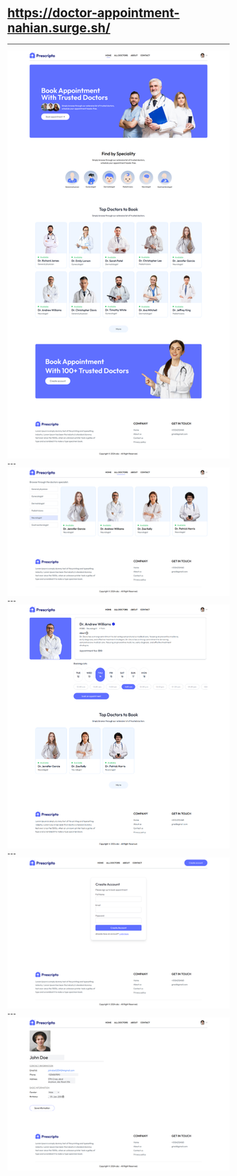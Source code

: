 # https://doctor-appointment-nahian.surge.sh/
---
<img src="./README-ASSETS/output-home.png" alt="">
---
<img src="./README-ASSETS/output-all-doctors.png" alt="">
---
<img src="./README-ASSETS/output-doctor-details.png" alt="">
---
<img src="./README-ASSETS/output-login.png" alt="">
---
<img src="./README-ASSETS/output-profile.png" alt="">